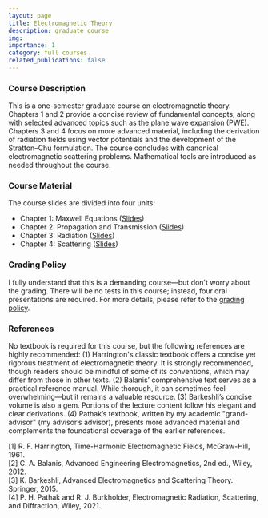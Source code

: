 ```yaml
---
layout: page
title: Electromagnetic Theory
description: graduate course
img: 
importance: 1
category: full courses
related_publications: false
---
```


### Course Description

This is a one-semester graduate course on electromagnetic theory. Chapters 1 and 2 provide a concise review of fundamental concepts, along with selected advanced topics such as the plane wave expansion (PWE). Chapters 3 and 4 focus on more advanced material, including the derivation of radiation fields using vector potentials and the development of the Stratton–Chu formulation. The course concludes with canonical electromagnetic scattering problems. Mathematical tools are introduced as needed throughout the course.

### Course Material

The course slides are divided into four units:

* Chapter 1: Maxwell Equations ([Slides](http://jake-w-liu.github.io/assets/pdf/aem_ch1_maxwell.pdf))
* Chapter 2: Propagation and Transmission ([Slides](http://jake-w-liu.github.io/assets/pdf/aem_ch2_propagation.pdf))
* Chapter 3: Radiation ([Slides](http://jake-w-liu.github.io/assets/pdf/aem_ch3_radiation.pdf))
* Chapter 4: Scattering ([Slides](http://jake-w-liu.github.io/assets/pdf/aem_ch4_scattering.pdf))

### Grading Policy

I fully understand that this is a demanding course—but don't worry about the grading. There will be no tests in this course; instead, four oral presentations are required. For more details, please refer to the [grading policy](http://jake-w-liu.github.io/assets/pdf/grading_presentation.pdf).

### References

No textbook is required for this course, but the following references are highly recommended: (1) Harrington's classic textbook offers a concise yet rigorous treatment of electromagnetic theory. It is strongly recommended, though readers should be mindful of some of its conventions, which may differ from those in other texts. (2) Balanis’ comprehensive text serves as a practical reference manual. While thorough, it can sometimes feel overwhelming—but it remains a valuable resource. (3) Barkeshli’s concise volume is also a gem. Portions of the lecture content follow his elegant and clear derivations. (4) Pathak’s textbook, written by my academic "grand-advisor" (my advisor’s advisor), presents more advanced material and complements the foundational coverage of the earlier references.


[1] R. F. Harrington, Time-Harmonic Electromagnetic Fields, McGraw-Hill, 1961.<br>
[2] C. A. Balanis, Advanced Engineering Electromagnetics, 2nd ed., Wiley, 2012.<br>
[3] K. Barkeshli, Advanced Electromagnetics and Scattering Theory. Springer, 2015.<br>
[4] P. H. Pathak and R. J. Burkholder, Electromagnetic Radiation, Scattering, and Diffraction, Wiley, 2021.